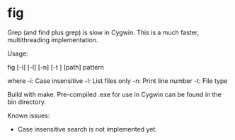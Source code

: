 fig
===

Grep (and find plus grep) is slow in Cygwin. This is a much faster, multithreading
implementation.

Usage:

  fig [-i] [-l] [-n] [-t <file type>] [path] pattern

where
  -i: Case insensitive
  -l: List files only
  -n: Print line number
  -t: File type

Build with make. Pre-compiled .exe for use in Cygwin can be found in the bin directory.

Known issues:
- Case insensitive search is not implemented yet.
